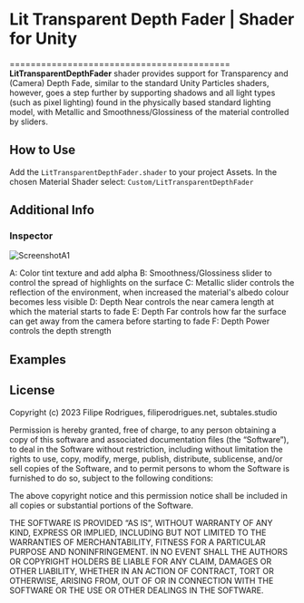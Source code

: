 # Lit Transparent Depth Fader | Shader for Unity
==========================================
**LitTransparentDepthFader** shader provides support for Transparency and (Camera) Depth Fade, similar to the standard Unity Particles shaders, however, goes a step further by supporting shadows and all light types (such as pixel lighting) found in the physically based standard lighting model, with Metallic and Smoothness/Glossiness of the material controlled by sliders.

How to Use
--------
Add the `LitTransparentDepthFader.shader` to your project Assets. In the chosen Material Shader select: `Custom/LitTransparentDepthFader`

Additional Info
--------
### Inspector
![ScreenshotA1][ImageA1] 

A: Color tint texture and add alpha
B: Smoothness/Glossiness slider to control the spread of highlights on the surface
C: Metallic slider controls the reflection of the environment, when increased the material's albedo colour becomes less visible
D: Depth Near controls the near camera length at which the material starts to fade
E: Depth Far controls how far the surface can get away from the camera before starting to fade
F: Depth Power controls the depth strength 

Examples
--------

License
-------
Copyright (c) 2023 Filipe Rodrigues, filiperodrigues.net, subtales.studio

Permission is hereby granted, free of charge, to any person obtaining a copy of this software and associated documentation files (the “Software”), to deal in the Software without restriction, including without limitation the rights to use, copy, modify, merge, publish, distribute, sublicense, and/or sell copies of the Software, and to permit persons to whom the Software is furnished to do so, subject to the following conditions:

The above copyright notice and this permission notice shall be included in all copies or substantial portions of the Software.

THE SOFTWARE IS PROVIDED “AS IS”, WITHOUT WARRANTY OF ANY KIND, EXPRESS OR IMPLIED, INCLUDING BUT NOT LIMITED TO THE WARRANTIES OF MERCHANTABILITY, FITNESS FOR A PARTICULAR PURPOSE AND NONINFRINGEMENT. IN NO EVENT SHALL THE AUTHORS OR COPYRIGHT HOLDERS BE LIABLE FOR ANY CLAIM, DAMAGES OR OTHER LIABILITY, WHETHER IN AN ACTION OF CONTRACT, TORT OR OTHERWISE, ARISING FROM, OUT OF OR IN CONNECTION WITH THE SOFTWARE OR THE USE OR OTHER DEALINGS IN THE SOFTWARE.


[ImageA1]: https://github.com/subrodrigues/LitTransparentDepthFader-shader/assets/2995364/87f69dfe-874c-4eb5-9992-cbb552acb288

